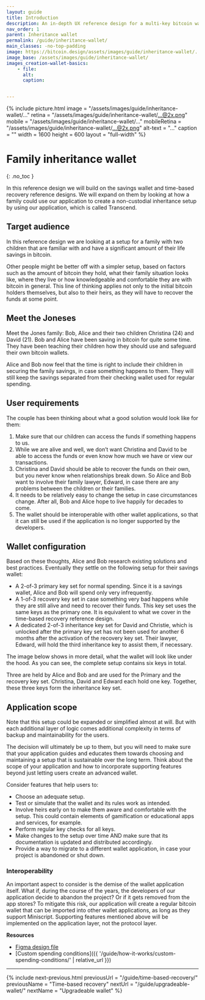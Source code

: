 ```yaml
---
layout: guide
title: Introduction
description: An in-depth UX reference design for a multi-key bitcoin wallet with inheritance features designed for families.
nav_order: 1
parent: Inheritance wallet
permalink: /guide/inheritance-wallet/
main_classes: -no-top-padding
image: https://bitcoin.design/assets/images/guide/inheritance-wallet/...
image_base: /assets/images/guide/inheritance-wallet/
images_creation-wallet-basics:
    - file: 
      alt: 
      caption: 


---
```


<!--

Editor's notes

This page covers ....  

Illustration sources

https://www.figma.com/file/h5GP5v5dYfpXXfEUXf6nvC/Family-inheritance-wallet?type=design&node-id=5542%3A2119&mode=design&t=sBtcvrDzb8MPtWaK-1

-->

{% include picture.html
   image = "/assets/images/guide/inheritance-wallet/..."
   retina = "/assets/images/guide/inheritance-wallet/...@2x.png"
   mobile = "/assets/images/guide/inheritance-wallet/..."
   mobileRetina = "/assets/images/guide/inheritance-wallet/...@2x.png"
   alt-text = "..."
   caption = ""
   width = 1600
   height = 600
   layout = "full-width"
%}

# Family inheritance wallet 
{: .no_toc }

In this reference design we will build on the savings wallet and time-based recovery reference designs. We will expand on them by looking at how a family could use our application to create a non-custodial inheritance setup by using our application, which is called Transcend. 

## Target audience
In this reference design we are looking at a setup for a family with two children that are familiar with and  have a significant amount of their life savings in bitcoin. 

Other people might be better off with a simpler setup, based on factors such as the amount of bitcoin they hold, what their family situation looks like, where they live or how knowledgeable and comfortable they are with bitcoin in general. This line of thinking applies not only to the initial bitcoin holders themselves, but also to their heirs, as they will have to recover the funds at some point.

## Meet the Joneses
Meet the Jones family: Bob, Alice and their two children Christina (24) and David (21). Bob and Alice have been saving in bitcoin for quite some time. They have been teaching their children how they should use and safeguard their own bitcoin wallets. 

Alice and Bob now feel that the time is right to include their children in securing the family savings, in case something happens to them. They will still keep the savings separated from their checking wallet used for regular spending.


## User requirements
The couple has been thinking about what a good solution would look like for them:
1. Make sure that our children can access the funds if something happens to us.
2. While we are alive and well, we don’t want Christina and David to be able to access the funds or even know how much we have or view our transactions.
3. Christina and David should be able to recover the funds on their own, but you never know when relationships break down. So Alice and Bob want to involve their family lawyer, Edward, in case there are any problems between the children or their families.
4. It needs to be relatively easy to change the setup in case circumstances change. After all, Bob and Alice hope to live happily for decades to come.
5. The wallet should be interoperable with other wallet applications, so that it can still be used if the application is no longer supported by the developers.

## Wallet configuration
Based on these thoughts, Alice and Bob research existing solutions and best practices. Eventually they settle on the following setup for their savings wallet:
- A 2-of-3 primary key set for normal spending. Since it is a savings wallet, Alice and Bob will spend only very infrequently.
- A 1-of-3 recovery key set in case something very bad happens while they are still alive and need to recover their funds. This key set uses the same keys as the primary one. It is equivalent to what we cover in the time-based recovery reference design.
- A dedicated 2-of-3 inheritance key set for David and Christie, which is unlocked after the primary key set has not been used for another 6 months after the activation of the recovery key set. Their lawyer, Edward, will hold the third inheritance key to assist them, if necessary.

The image below shows in more detail, what the wallet will look like under the hood. As you can see, the complete setup contains six keys in total. 

Three are held by Alice and Bob and are used for the Primary and the recovery key set. Christina, David and Edward each hold one key. Together, these three keys form the inheritance key set.

## Application scope
Note that this setup could be expanded or simplified almost at will. But with each additional layer of logic comes additional complexity in terms of backup and maintainability for the users. 

The decision will ultimately be up to them, but you will need to make sure that your application guides and educates them towards choosing and maintaining a setup that is sustainable over the long term. Think about the scope of your application and how to incorporate supporting features beyond just letting users create an advanced wallet. 

Consider features that help users to:
- Choose an adequate setup.
- Test or simulate that the wallet and its rules work as intended.
- Involve heirs early on to make them aware and comfortable with the setup. This could contain elements of gamification or educational apps and services, for example. 
- Perform regular key checks for all keys. 
- Make changes to the setup over time AND make sure that its documentation is updated and distributed accordingly.
- Provide a way to migrate to a different wallet application, in case your project is abandoned or shut down.

### Interoperability

An important aspect to consider is the demise of the wallet application itself. What if, during the course of the years, the developers of our application decide to abandon the project? Or if it gets removed from the app stores? To mitigate this risk, our application will create a regular bitcoin wallet that can be imported into other wallet applications, as long as they support Miniscript. Supporting features mentioned above will be implemented on the application layer, not the protocol layer.



**Resources**
- [Figma design file](https://www.figma.com/file/h5GP5v5dYfpXXfEUXf6nvC/Family-inheritance-wallet?type=design&node-id=5542%3A2119&mode=design&t=sBtcvrDzb8MPtWaK-1)
- [Custom spending conditions]({{ '/guide/how-it-works/custom-spending-conditions/' | relative_url }})

---

{% include next-previous.html
   previousUrl = "/guide/time-based-recovery/"
   previousName = "Time-based recovery"
   nextUrl = "/guide/upgradeable-wallet/"
   nextName = "Upgradeable wallet"
%}
